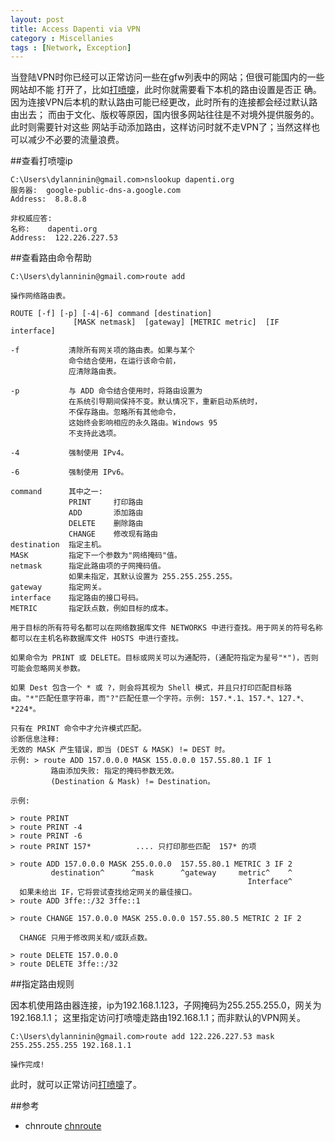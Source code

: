 ```yaml
---
layout: post
title: Access Dapenti via VPN
category : Miscellanies
tags : [Network, Exception]
---
```


当登陆VPN时你已经可以正常访问一些在gfw列表中的网站；但很可能国内的一些网站却不能 打开了，比如[打喷嚏](http://dapenti.org)，此时你就需要看下本机的路由设置是否正 确。因为连接VPN后本机的默认路由可能已经更改，此时所有的连接都会经过默认路由出去； 而由于文化、版权等原因，国内很多网站往往是不对境外提供服务的。此时则需要针对这些 网站手动添加路由，这样访问时就不走VPN了；当然这样也可以减少不必要的流量浪费。

##查看打喷嚏ip

    C:\Users\dylanninin@gmail.com>nslookup dapenti.org
    服务器:  google-public-dns-a.google.com
    Address:  8.8.8.8

    非权威应答:
    名称:    dapenti.org
    Address:  122.226.227.53

##查看路由命令帮助

    C:\Users\dylanninin@gmail.com>route add

    操作网络路由表。

    ROUTE [-f] [-p] [-4|-6] command [destination]
                  [MASK netmask]  [gateway] [METRIC metric]  [IF interface]

    -f           清除所有网关项的路由表。如果与某个
                 命令结合使用，在运行该命令前，
                 应清除路由表。
 
    -p           与 ADD 命令结合使用时，将路由设置为
                 在系统引导期间保持不变。默认情况下，重新启动系统时，
                 不保存路由。忽略所有其他命令，
                 这始终会影响相应的永久路由。Windows 95
                 不支持此选项。

    -4           强制使用 IPv4。

    -6           强制使用 IPv6。

    command      其中之一:
                 PRINT     打印路由
                 ADD       添加路由
                 DELETE    删除路由
                 CHANGE    修改现有路由
    destination  指定主机。
    MASK         指定下一个参数为"网络掩码"值。
    netmask      指定此路由项的子网掩码值。
                 如果未指定，其默认设置为 255.255.255.255。
    gateway      指定网关。
    interface    指定路由的接口号码。
    METRIC       指定跃点数，例如目标的成本。

    用于目标的所有符号名都可以在网络数据库文件 NETWORKS 中进行查找。用于网关的符号名称都可以在主机名称数据库文件 HOSTS 中进行查找。

    如果命令为 PRINT 或 DELETE。目标或网关可以为通配符，(通配符指定为星号"*")，否则可能会忽略网关参数。

    如果 Dest 包含一个 * 或 ?，则会将其视为 Shell 模式，并且只打印匹配目标路由。"*"匹配任意字符串，而"?"匹配任意一个字符。示例: 157.*.1、157.*、127.*、*224*。

    只有在 PRINT 命令中才允许模式匹配。
    诊断信息注释:
    无效的 MASK 产生错误，即当 (DEST & MASK) != DEST 时。
    示例: > route ADD 157.0.0.0 MASK 155.0.0.0 157.55.80.1 IF 1
             路由添加失败: 指定的掩码参数无效。
             (Destination & Mask) != Destination。

    示例:

    > route PRINT
    > route PRINT -4
    > route PRINT -6
    > route PRINT 157*          .... 只打印那些匹配  157* 的项

    > route ADD 157.0.0.0 MASK 255.0.0.0  157.55.80.1 METRIC 3 IF 2
             destination^      ^mask      ^gateway     metric^    ^
                                                         Interface^
      如果未给出 IF，它将尝试查找给定网关的最佳接口。
    > route ADD 3ffe::/32 3ffe::1

    > route CHANGE 157.0.0.0 MASK 255.0.0.0 157.55.80.5 METRIC 2 IF 2

      CHANGE 只用于修改网关和/或跃点数。

    > route DELETE 157.0.0.0
    > route DELETE 3ffe::/32

##指定路由规则

因本机使用路由器连接，ip为192.168.1.123，子网掩码为255.255.255.0，网关为192.168.1.1； 这里指定访问打喷嚏走路由192.168.1.1；而非默认的VPN网关。

    C:\Users\dylanninin@gmail.com>route add 122.226.227.53 mask 255.255.255.255 192.168.1.1
 
    操作完成!

此时，就可以正常访问[打喷嚏](http://dapenti.org)了。

##参考

* chnroute [chnroute](https://github.com/jimmyxu/chnroutes)
